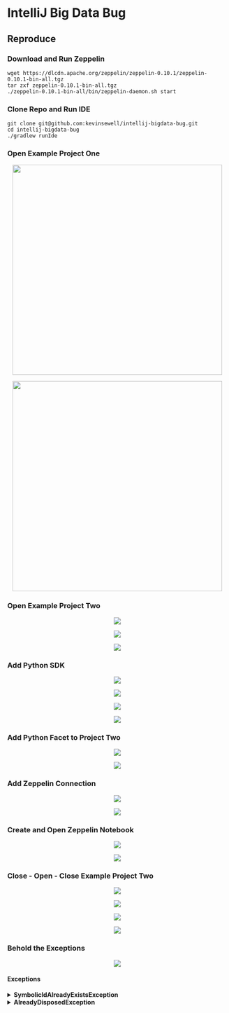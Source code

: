 # IntelliJ Big Data Bug


## Reproduce

### Download and Run Zeppelin

```shell
wget https://dlcdn.apache.org/zeppelin/zeppelin-0.10.1/zeppelin-0.10.1-bin-all.tgz
tar zxf zeppelin-0.10.1-bin-all.tgz
./zeppelin-0.10.1-bin-all/bin/zeppelin-daemon.sh start
```

### Clone Repo and Run IDE

```shell
git clone git@github.com:kevinsewell/intellij-bigdata-bug.git
cd intellij-bigdata-bug
./gradlew runIde
```

### Open Example Project One

<p align="center">
<img src="docs/images/00_open_example_project_one.png" width="480">
</p>

<p align="center">
<img src="docs/images/01_open_example_project_one.png" width="480">
</p>

### Open Example Project Two

<p align="center">
<img src="docs/images/02_open_example_project_two.png">
</p>

<p align="center">
<img src="docs/images/03_open_example_project_two.png">
</p>

<p align="center">
<img src="docs/images/04_open_example_project_two.png">
</p>

### Add Python SDK

<p align="center">
<img src="docs/images/05_add_python_sdk.png">
</p>

<p align="center">
<img src="docs/images/06_add_python_sdk.png">
</p>

<p align="center">
<img src="docs/images/07_add_python_sdk.png">
</p>

<p align="center">
<img src="docs/images/08_add_python_sdk.png">
</p>

### Add Python Facet to Project Two

<p align="center">
<img src="docs/images/09_add_python_facet.png">
</p>

<p align="center">
<img src="docs/images/10_add_python_facet.png">
</p>

### Add Zeppelin Connection

<p align="center">
<img src="docs/images/11_add_zeppelin_connection.png">
</p>

<p align="center">
<img src="docs/images/12_add_zeppelin_connection.png">
</p>

### Create and Open Zeppelin Notebook

<p align="center">
<img src="docs/images/13_create_and_open_zeppelin_notebook.png">
</p>

<p align="center">
<img src="docs/images/14_create_and_open_zeppelin_notebook.png">
</p>

### Close - Open - Close Example Project Two

<p align="center">
<img src="docs/images/15_close_example_project_two.png">
</p>

<p align="center">
<img src="docs/images/16_open_example_project_two.png">
</p>

<p align="center">
<img src="docs/images/17_open_example_project_two.png">
</p>

<p align="center">
<img src="docs/images/18_close_example_project_two.png">
</p>

### Behold the Exceptions

<p align="center">
<img src="docs/images/19_behold_the_exception.png">
</p>

#### Exceptions

<details>
<summary><b>SymbolicIdAlreadyExistsException</b></summary>

```
   addEntity: symbolic id already exists. Replacing entity with the new one.
Symbolic id: FacetId(name=Python for Zeppelin, type=Python, parentId=ModuleId(name=Zeppelin@ZeppelinConnections@3463125466496525364))

Existing entity data: FacetEntityData(name=Python for Zeppelin, moduleId=ModuleId(name=Zeppelin@ZeppelinConnections@3463125466496525364), facetType=Python, configurationXmlTag=<configuration sdkName="Python 3.9 (project-two)" />, entitySource=com.intellij.workspaceModel.ide.NonPersistentEntitySource@72b8e733, id=0, id=0)
New entity data: FacetEntityData(name=Python for Zeppelin, moduleId=ModuleId(name=Zeppelin@ZeppelinConnections@3463125466496525364), facetType=Python, configurationXmlTag=<configuration sdkName="Python 3.9 (project-two)" />, entitySource=com.intellij.workspaceModel.ide.NonPersistentEntitySource@72b8e733, id=-1, id=-1)

Broken consistency: false
   
   com.intellij.platform.workspace.storage.impl.exceptions.SymbolicIdAlreadyExistsException: Entity with symbolicId: FacetId(name=Python for Zeppelin, type=Python, parentId=ModuleId(name=Zeppelin@ZeppelinConnections@3463125466496525364)) already exist
	at com.intellij.platform.workspace.storage.impl.MutableEntityStorageImpl.assertUniqueSymbolicId(EntityStorageSnapshotImpl.kt:272)
	at com.intellij.platform.workspace.storage.impl.MutableEntityStorageImpl.putEntity(EntityStorageSnapshotImpl.kt:238)
	at com.intellij.platform.workspace.storage.impl.ModifiableWorkspaceEntityBase.addToBuilder(Entities.kt:420)
	at com.intellij.platform.workspace.jps.entities.FacetEntityImpl$Builder.applyToBuilder(FacetEntityImpl.kt:82)
	at com.intellij.platform.workspace.storage.impl.MutableEntityStorageImpl.addEntity(EntityStorageSnapshotImpl.kt:218)
	at com.intellij.workspaceModel.ide.impl.legacyBridge.facet.ModifiableFacetModelBridgeImpl.addFacet(ModifiableFacetModelBridgeImpl.kt:66)
	at com.intellij.workspaceModel.ide.impl.legacyBridge.facet.ModifiableFacetModelBridgeImpl.addFacet(ModifiableFacetModelBridgeImpl.kt:44)
	at com.intellij.bigdatatools.zeppelin.notebook.interpreter.supported.python.ZeppelinPythonDependencyResolver.addFacetInner$lambda$2(ZeppelinPythonDependencyResolver.kt:179)
	at com.intellij.openapi.project.DumbServiceImpl.smartInvokeLater$lambda$16(DumbServiceImpl.kt:405)
	at com.intellij.util.concurrency.ContextRunnable.run(ContextRunnable.java:24)
	at com.intellij.openapi.application.TransactionGuardImpl.runWithWritingAllowed(TransactionGuardImpl.java:208)
	at com.intellij.openapi.application.TransactionGuardImpl.access$100(TransactionGuardImpl.java:21)
	at com.intellij.openapi.application.TransactionGuardImpl$1.run(TransactionGuardImpl.java:190)
	at com.intellij.openapi.application.impl.ApplicationImpl.runIntendedWriteActionOnCurrentThread(ApplicationImpl.java:861)
	at com.intellij.openapi.application.impl.ApplicationImpl$4.run(ApplicationImpl.java:478)
	at com.intellij.openapi.application.impl.FlushQueue.doRun(FlushQueue.java:79)
	at com.intellij.openapi.application.impl.FlushQueue.runNextEvent(FlushQueue.java:121)
	at com.intellij.openapi.application.impl.FlushQueue.flushNow(FlushQueue.java:41)
	at java.desktop/java.awt.event.InvocationEvent.dispatch(InvocationEvent.java:318)
	at java.desktop/java.awt.EventQueue.dispatchEventImpl(EventQueue.java:792)
	at java.desktop/java.awt.EventQueue$3.run(EventQueue.java:739)
	at java.desktop/java.awt.EventQueue$3.run(EventQueue.java:733)
	at java.base/java.security.AccessController.doPrivileged(AccessController.java:399)
	at java.base/java.security.ProtectionDomain$JavaSecurityAccessImpl.doIntersectionPrivilege(ProtectionDomain.java:86)
	at java.desktop/java.awt.EventQueue.dispatchEvent(EventQueue.java:761)
	at com.intellij.ide.IdeEventQueue.defaultDispatchEvent(IdeEventQueue.kt:685)
	at com.intellij.ide.IdeEventQueue._dispatchEvent$lambda$10(IdeEventQueue.kt:589)
	at com.intellij.openapi.application.impl.ApplicationImpl.runWithoutImplicitRead(ApplicationImpl.java:1485)
	at com.intellij.ide.IdeEventQueue._dispatchEvent(IdeEventQueue.kt:589)
	at com.intellij.ide.IdeEventQueue.access$_dispatchEvent(IdeEventQueue.kt:67)
	at com.intellij.ide.IdeEventQueue$dispatchEvent$processEventRunnable$1$1$1.compute(IdeEventQueue.kt:369)
	at com.intellij.ide.IdeEventQueue$dispatchEvent$processEventRunnable$1$1$1.compute(IdeEventQueue.kt:368)
	at com.intellij.openapi.progress.impl.CoreProgressManager.computePrioritized(CoreProgressManager.java:787)
	at com.intellij.ide.IdeEventQueue$dispatchEvent$processEventRunnable$1$1.invoke(IdeEventQueue.kt:368)
	at com.intellij.ide.IdeEventQueue$dispatchEvent$processEventRunnable$1$1.invoke(IdeEventQueue.kt:363)
	at com.intellij.ide.IdeEventQueueKt.performActivity$lambda$1(IdeEventQueue.kt:992)
	at com.intellij.openapi.application.TransactionGuardImpl.performActivity(TransactionGuardImpl.java:105)
	at com.intellij.ide.IdeEventQueueKt.performActivity(IdeEventQueue.kt:992)
	at com.intellij.ide.IdeEventQueue.dispatchEvent$lambda$7(IdeEventQueue.kt:363)
	at com.intellij.openapi.application.impl.ApplicationImpl.runIntendedWriteActionOnCurrentThread(ApplicationImpl.java:861)
	at com.intellij.ide.IdeEventQueue.dispatchEvent(IdeEventQueue.kt:405)
	at java.desktop/java.awt.EventDispatchThread.pumpOneEventForFilters(EventDispatchThread.java:207)
	at java.desktop/java.awt.EventDispatchThread.pumpEventsForFilter(EventDispatchThread.java:128)
	at java.desktop/java.awt.EventDispatchThread.pumpEventsForHierarchy(EventDispatchThread.java:117)
	at java.desktop/java.awt.EventDispatchThread.pumpEvents(EventDispatchThread.java:113)
	at java.desktop/java.awt.EventDispatchThread.pumpEvents(EventDispatchThread.java:105)
	at java.desktop/java.awt.EventDispatchThread.run(EventDispatchThread.java:92)

```

</details>

<details>
<summary><b>AlreadyDisposedException</b></summary>
```
com.intellij.serviceContainer.AlreadyDisposedException: Cannot create com.intellij.ide.util.PropertiesComponent because container is already disposed (container=Project(name=project-two, containerState=DISPOSE_COMPLETED, componentStore=/Users/kevin/Projects/github.com/aronim/intellij-bigdata-gradle-bug/examples/project-two) (disposed))
	at com.intellij.serviceContainer.ContainerUtilKt.throwAlreadyDisposedError(containerUtil.kt:40)
	at com.intellij.serviceContainer.ComponentManagerImpl.doGetService(ComponentManagerImpl.kt:698)
	at com.intellij.serviceContainer.ComponentManagerImpl.getService(ComponentManagerImpl.kt:630)
	at com.intellij.ide.util.PropertiesComponent.getInstance(PropertiesComponent.java:88)
	at com.intellij.bigdatatools.zeppelin.notebook.interpreter.supported.python.ZeppelinPythonDependencyResolver$1.projectClosingBeforeSave(ZeppelinPythonDependencyResolver.kt:102)
	at com.intellij.util.messages.impl.MessageBusImplKt.invokeMethod(MessageBusImpl.kt:699)
	at com.intellij.util.messages.impl.MessageBusImplKt.invokeListener(MessageBusImpl.kt:659)
	at com.intellij.util.messages.impl.MessageBusImplKt.executeOrAddToQueue(MessageBusImpl.kt:491)
	at com.intellij.util.messages.impl.ToDirectChildrenMessagePublisher.publish$intellij_platform_core(CompositeMessageBus.kt:279)
	at com.intellij.util.messages.impl.MessagePublisher.invoke(MessageBusImpl.kt:448)
	at jdk.proxy2/jdk.proxy2.$Proxy93.projectClosingBeforeSave(Unknown Source)
	at com.intellij.openapi.project.impl.ProjectManagerImpl.closeProject(ProjectManagerImpl.kt:366)
	at com.intellij.openapi.project.impl.ProjectManagerImpl.closeProject$default(ProjectManagerImpl.kt:317)
	at com.intellij.openapi.project.impl.ProjectManagerImpl.closeAndDispose(ProjectManagerImpl.kt:417)
	at com.intellij.openapi.wm.impl.CloseProjectWindowHelper.closeProjectAndShowWelcomeFrameIfNoProjectOpened(CloseProjectWindowHelper.kt:57)
	at com.intellij.openapi.wm.impl.CloseProjectWindowHelper.windowClosing(CloseProjectWindowHelper.kt:44)
	at com.intellij.openapi.wm.impl.ProjectFrameHelper.windowClosing(ProjectFrameHelper.kt:439)
	at com.intellij.openapi.wm.impl.WindowCloseListener.windowClosing(ProjectFrameHelper.kt:459)
	at java.desktop/java.awt.AWTEventMulticaster.windowClosing(AWTEventMulticaster.java:357)
	at java.desktop/java.awt.AWTEventMulticaster.windowClosing(AWTEventMulticaster.java:357)
	at java.desktop/java.awt.AWTEventMulticaster.windowClosing(AWTEventMulticaster.java:357)
	at java.desktop/java.awt.Window.processWindowEvent(Window.java:2113)
	at java.desktop/javax.swing.JFrame.processWindowEvent(JFrame.java:298)
	at java.desktop/java.awt.Window.processEvent(Window.java:2072)
	at java.desktop/java.awt.Component.dispatchEventImpl(Component.java:5027)
	at java.desktop/java.awt.Container.dispatchEventImpl(Container.java:2324)
	at java.desktop/java.awt.Window.dispatchEventImpl(Window.java:2808)
	at java.desktop/java.awt.Component.dispatchEvent(Component.java:4855)
	at java.desktop/java.awt.EventQueue.dispatchEventImpl(EventQueue.java:794)
	at java.desktop/java.awt.EventQueue$3.run(EventQueue.java:739)
	at java.desktop/java.awt.EventQueue$3.run(EventQueue.java:733)
	at java.base/java.security.AccessController.doPrivileged(AccessController.java:399)
	at java.base/java.security.ProtectionDomain$JavaSecurityAccessImpl.doIntersectionPrivilege(ProtectionDomain.java:86)
	at java.base/java.security.ProtectionDomain$JavaSecurityAccessImpl.doIntersectionPrivilege(ProtectionDomain.java:97)
	at java.desktop/java.awt.EventQueue$4.run(EventQueue.java:766)
	at java.desktop/java.awt.EventQueue$4.run(EventQueue.java:764)
	at java.base/java.security.AccessController.doPrivileged(AccessController.java:399)
	at java.base/java.security.ProtectionDomain$JavaSecurityAccessImpl.doIntersectionPrivilege(ProtectionDomain.java:86)
	at java.desktop/java.awt.EventQueue.dispatchEvent(EventQueue.java:763)
	at com.intellij.ide.IdeEventQueue.defaultDispatchEvent(IdeEventQueue.kt:685)
	at com.intellij.ide.IdeEventQueue._dispatchEvent$lambda$10(IdeEventQueue.kt:589)
	at com.intellij.openapi.application.impl.ApplicationImpl.runWithoutImplicitRead(ApplicationImpl.java:1485)
	at com.intellij.ide.IdeEventQueue._dispatchEvent(IdeEventQueue.kt:589)
	at com.intellij.ide.IdeEventQueue.access$_dispatchEvent(IdeEventQueue.kt:67)
	at com.intellij.ide.IdeEventQueue$dispatchEvent$processEventRunnable$1$1$1.compute(IdeEventQueue.kt:369)
	at com.intellij.ide.IdeEventQueue$dispatchEvent$processEventRunnable$1$1$1.compute(IdeEventQueue.kt:368)
	at com.intellij.openapi.progress.impl.CoreProgressManager.computePrioritized(CoreProgressManager.java:787)
	at com.intellij.ide.IdeEventQueue$dispatchEvent$processEventRunnable$1$1.invoke(IdeEventQueue.kt:368)
	at com.intellij.ide.IdeEventQueue$dispatchEvent$processEventRunnable$1$1.invoke(IdeEventQueue.kt:363)
	at com.intellij.ide.IdeEventQueueKt.performActivity$lambda$1(IdeEventQueue.kt:992)
	at com.intellij.openapi.application.TransactionGuardImpl.performActivity(TransactionGuardImpl.java:113)
	at com.intellij.ide.IdeEventQueueKt.performActivity(IdeEventQueue.kt:992)
	at com.intellij.ide.IdeEventQueue.dispatchEvent$lambda$7(IdeEventQueue.kt:363)
	at com.intellij.openapi.application.impl.ApplicationImpl.runIntendedWriteActionOnCurrentThread(ApplicationImpl.java:861)
	at com.intellij.ide.IdeEventQueue.dispatchEvent(IdeEventQueue.kt:405)
	at java.desktop/java.awt.EventDispatchThread.pumpOneEventForFilters(EventDispatchThread.java:207)
	at java.desktop/java.awt.EventDispatchThread.pumpEventsForFilter(EventDispatchThread.java:128)
	at java.desktop/java.awt.EventDispatchThread.pumpEventsForHierarchy(EventDispatchThread.java:117)
	at java.desktop/java.awt.EventDispatchThread.pumpEvents(EventDispatchThread.java:113)
	at java.desktop/java.awt.EventDispatchThread.pumpEvents(EventDispatchThread.java:105)
	at java.desktop/java.awt.EventDispatchThread.run(EventDispatchThread.java:92)

```
</details>
